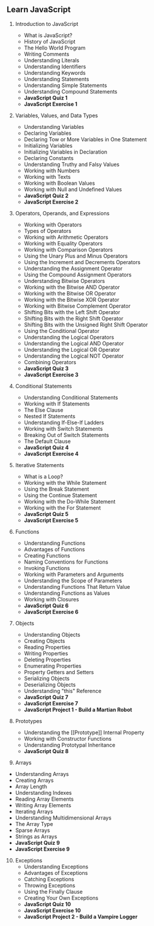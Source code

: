 ## Learn JavaScript

1. Introduction to JavaScript
    * What is JavaScript?
    * History of JavaScript
    * The Hello World Program
    * Writing Comments
    * Understanding Literals
    * Understanding Identifiers
    * Understanding Keywords
    * Understanding Statements
    * Understanding Simple Statements
    * Understanding Compound Statements
    * **JavaScript Quiz 1**
    * **JavaScript Exercise 1**


2. Variables, Values, and Data Types
    * Understanding Variables
    * Declaring Variables
    * Declaring Tow or More Variables in One Statement
    * Initializing Variables
    * Initializing Variables in Declaration
    * Declaring Constants
    * Understanding Truthy and Falsy Values
    * Working with Numbers
    * Working with Texts
    * Working with Boolean Values
    * Working with Null and Undefined Values
    * **JavaScript Quiz 2**
    * **JavaScript Exercise 2**

3. Operators, Operands, and Expressions
    * Working with Operators
    * Types of Operators
    * Working with Arithmetic Operators
    * Working with Equality Operators
    * Working with Comparison Operators
    * Using the Unary Plus and Minus Operators
    * Using the Increment and Decrements Operators
    * Understanding the Assignment Operator
    * Using the Compound Assignment Operators
    * Understanding Bitwise Operators
    * Working with the Bitwise AND Operator
    * Working with the Bitwise OR Operator
    * Working with the Bitwise XOR Operator
    * Working with Bitwise Complement Operator
    * Shifting Bits with the Left Shift Operator
    * Shifting Bits with the Right Shift Operator
    * Shifting Bits with the Unsigned Right Shift Operator
    * Using the Conditional Operator
    * Understanding the Logical Operators
    * Understanding the Logical AND Operator
    * Understanding the Logical OR Operator
    * Understanding the Logical NOT Operator
    * Combining Operators
    * **JavaScript Quiz 3**
    * **JavaScript Exercise 3**

4. Conditional Statements
    * Understanding Conditional Statements
    * Working with If Statements
    * The Else Clause
    * Nested If Statements
    * Understanding If-Else-If Ladders
    * Working with Switch Statements
    * Breaking Out of Switch Statements
    * The Default Clause
    * **JavaScript Quiz 4**
    * **JavaScript Exercise 4**

5. Iterative Statements
   * What is a Loop?
   * Working with the While Statement
   * Using the Break Statement
   * Using the Continue Statement
   * Working with the Do-While Statement
   * Working with the For Statement
   * **JavaScript Quiz 5**
   * **JavaScript Exercise 5**

6. Functions
    * Understanding Functions
    * Advantages of Functions
    * Creating Functions
    * Naming Conventions for Functions
    * Invoking Functions
    * Working with Parameters and Arguments
    * Understanding the Scope of Parameters
    * Understanding Functions That Return Value
    * Understanding Functions as Values
    * Working with Closures
    * **JavaScript Quiz 6**
    * **JavaScript Exercise 6**

7. Objects
   * Understanding Objects
   * Creating Objects
   * Reading Properties
   * Writing Properties
   * Deleting Properties
   * Enumerating Properties
   * Property Getters and Setters
   * Serializing Objects
   * Deserializing Objects
   * Understanding "this" Reference
   * **JavaScript Quiz 7**
   * **JavaScript Exercise 7**
   * **JavaScript Project 1 - Build a Martian Robot**


8. Prototypes
    * Understanding the [[Prototype]] Internal Property
    * Working with Constructor Functions
    * Understanding Prototypal Inheritance
    * **JavaScript Quiz 8**

9.  Arrays
   * Understanding Arrays
   * Creating Arrays
   * Array Length
   * Understanding Indexes
   * Reading Array Elements
   * Writing Array Elements
   * Iterating Arrays
   * Understanding Multidimensional Arrays
   * The Array Type
   * Sparse Arrays
   * Strings as Arrays
   * **JavaScript Quiz 9**
   * **JavaScript Exercise 9**

10. Exceptions
    * Understanding Exceptions
    * Advantages of Exceptions
    * Catching Exceptions
    * Throwing Exceptions
    * Using the Finally Clause
    * Creating Your Own Exceptions
    * **JavaScript Quiz 10**
    * **JavaScript Exercise 10**
    * **JavaScript Project 2 - Build a Vampire Logger**
